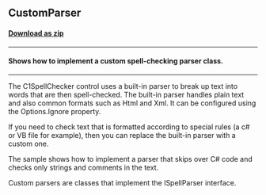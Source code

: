 ## CustomParser
#### [Download as zip](https://grapecity.github.io/DownGit/#/home?url=https://github.com/GrapeCity/ComponentOne-WinForms-Samples/tree/master/NetFramework\SpellChecker\VB\CustomParser)
____
#### Shows how to implement a custom spell-checking parser class.
____
The C1SpellChecker control uses a built-in parser to break up text into words that are then spell-checked. The built-in parser handles plain text and also common formats such as Html and Xml. It can be configured using the Options.Ignore property. 

If you need to check text that is formatted according to special rules (a c# or VB file for example), then you can replace the built-in parser with a custom one. 

The sample shows how to implement a parser that skips over C# code and checks only strings and comments in the text. 

Custom parsers are classes that implement the ISpellParser interface. 